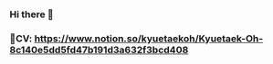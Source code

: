 ### Hi there 👋

### 📃CV: https://www.notion.so/kyuetaekoh/Kyuetaek-Oh-8c140e5dd5fd47b191d3a632f3bcd408
<!--
**KyuetaekOh/kyuetaekoh** is a ✨ _special_ ✨ repository because its `README.md` (this file) appears on your GitHub profile.

Here are some ideas to get you started:

- 🔭 I’m currently working on ...
- 🌱 I’m currently learning ...
- 👯 I’m looking to collaborate on ...
- 🤔 I’m looking for help with ...
- 💬 Ask me about ...
- 📫 How to reach me: ...
- 😄 Pronouns: ...
- ⚡ Fun fact: ...
-->

